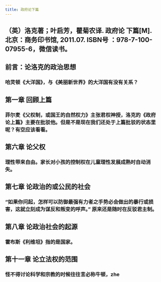 ```yaml
---
title: 政府论下篇
---
```


## （英）洛克著；叶启芳，瞿菊农译. 政府论 下篇[M]. 北京：商务印书馆, 2011.07. ISBN号 ：978-7-100-07955-6，微信读书。
## 前言：论洛克的政治思想
### 哈灵顿《大洋国》，与《美丽新世界》的大洋国有没有关系？
## 第一章 回顾上篇
### 菲尔麦《父权制，或国王的自然权力》主张君权神授，洛克的《政府论上篇》主要在批驳他。但是不是现在我们还处于上篇批驳的状态里呢？有空应该看看。
## 第六章 论父权
### 理性带来自由。家长对小孩的控制权在儿童理性发展成熟时自动消失。
## 第七章 论政治的或公民的社会
### “如果你问起，怎样可以防御最强有力者之手势必会做出的暴行或损害，这就立刻成为谋反和叛变的呼声。” 原来还是随时在反驳君主制。
## 第八章 论政治社会的起源
### 霍布斯《利维坦》指的是国家。
## 第十一章 论立法权的范围
### 怪不得讨论科学和宗教的时候往往言必称牛顿，zhe
